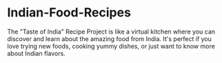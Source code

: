 # Indian-Food-Recipes
 The "Taste of India" Recipe Project is like a virtual kitchen where you can discover and learn about the amazing food from India. It's perfect if you love trying new foods, cooking yummy dishes, or just want to know more about Indian flavors.
